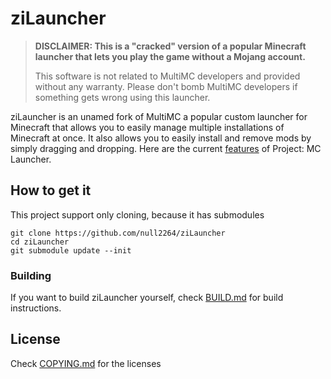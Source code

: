 ziLauncher
====================

>**DISCLAIMER: This is a "cracked" version of a popular Minecraft launcher that lets you play the game without a Mojang account.**
>
>This software is not related to MultiMC developers and provided without any warranty. Please don't bomb MultiMC developers if something gets wrong using this launcher.

ziLauncher is an unamed fork of MultiMC a popular custom launcher for Minecraft that allows you to easily manage multiple installations of Minecraft at once. It also allows you to easily install and remove mods by simply dragging and dropping. Here are the current [features](https://github.com/MultiMC/MultiMC5/wiki#features) of Project: MC Launcher.

## How to get it
This project support only cloning, because it has submodules
```
git clone https://github.com/null2264/ziLauncher
cd ziLauncher
git submodule update --init
```

### Building
If you want to build ziLauncher yourself, check [BUILD.md](BUILD.md) for build instructions.

## License

Check [COPYING.md](COPYING.md) for the licenses
